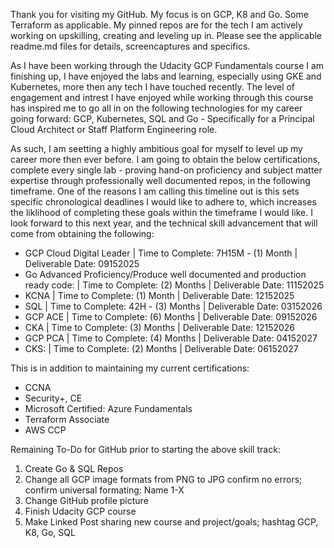 Thank you for visiting my GitHub. My focus is on GCP, K8 and Go. Some Terraform as applicable. My pinned repos are for the tech I am actively working on upskilling, creating and leveling up in. Please see the applicable readme.md files for details, screencaptures and specifics. 

As I have been working through the Udacity GCP Fundamentals course I am finishing up, I have enjoyed the labs and learning, especially using GKE and Kubernetes, more then any tech I have touched recently. The level of engagement and intrest I have enjoyed while working through this course has inspired me to go all in on the following technologies for my career going forward: GCP, Kubernetes, SQL and Go - Specifically for a Principal Cloud Architect or Staff Platform Engineering role.

As such, I am seetting a highly ambitious goal for myself to level up my career more then ever before. I am going to obtain the below certifications, complete every single lab - proving hand-on proficiency and subject matter expertise through professionally well documented repos, in the following timeframe. One of the reasons I am calling this timeline out is this sets specific chronological deadlines I would like to adhere to, which increases the liklihood of completing these goals within the timeframe I would like. I look forward to this next year, and the technical skill advancement that will come from obtaining the following:

- GCP Cloud Digital Leader | Time to Complete: 7H15M - (1) Month | Deliverable Date: 09152025
- Go Advanced Proficiency/Produce well documented and production ready code: | Time to Complete: (2) Months | Deliverable Date: 11152025
- KCNA | Time to Complete: (1) Month | Deliverable Date: 12152025
- SQL | Time to Complete: 42H - (3) Months | Deliverable Date: 03152026
- GCP ACE | Time to Complete: (6) Months | Deliverable Date: 09152026
- CKA | Time to Complete: (3) Months | Deliverable Date: 12152026
- GCP PCA | Time to Complete: (4) Months | Deliverable Date: 04152027
- CKS: | Time to Complete: (2) Months | Deliverable Date: 06152027

This is in addition to maintaining my current certifications:

- CCNA 
- Security+, CE
- Microsoft Certified: Azure Fundamentals
- Terraform Associate
- AWS CCP

Remaining To-Do for GitHub prior to starting the above skill track:
1. Create Go & SQL Repos
2. Change all GCP image formats from PNG to JPG confirm no errors; confirm universal formating: Name 1-X
3. Change GitHub profile picture
4. Finish Udacity GCP course 
5. Make Linked Post sharing new course and project/goals; hashtag GCP, K8, Go, SQL

